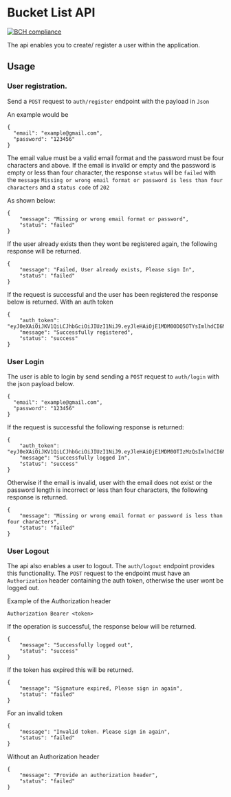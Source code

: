 # Bucket List API
[![BCH compliance](https://bettercodehub.com/edge/badge/jokamjohn/bucket_api?branch=master)](https://bettercodehub.com/)

The api enables you to create/ register a user within the application.

## Usage

### User registration.
Send a `POST` request to `auth/register` endpoint with the payload in
`Json`

An example would be
```
{
  "email": "example@gmail.com",
  "password": "123456"
}
```

The email value must be a valid email format and the password must be
four characters and above.
If the email is invalid or empty and the password is empty or less than
four character, the response `status` will be `failed` with the `message`
`Missing or wrong email format or password is less than four characters`
and a `status code` of `202`

As shown below:
```
{
    "message": "Missing or wrong email format or password",
    "status": "failed"
}
```

If the user already exists then they wont be registered again, the
following response will be returned.
```
{
    "message": "Failed, User already exists, Please sign In",
    "status": "failed"
}
```

If the request is successful and the user has been registered the
response below is returned. With an auth token
```
{
    "auth_token": "eyJ0eXAiOiJKV1QiLCJhbGciOiJIUzI1NiJ9.eyJleHAiOjE1MDM0ODQ5OTYsImlhdCI6MTUwMzM5ODU4Niwic3ViIjo1fQ.GC6IEOohdo_xrz9__UeugIlir0qtJdKbEzBtLgqjt5A",
    "message": "Successfully registered",
    "status": "success"
}
```

### User Login
The user is able to login by send sending a `POST` request to
`auth/login` with the json payload below.
```
{
  "email": "example@gmail.com",
  "password": "123456"
}
```

If the request is successful the following response is returned:
```
{
    "auth_token": "eyJ0eXAiOiJKV1QiLCJhbGciOiJIUzI1NiJ9.eyJleHAiOjE1MDM0OTIzMzQsImlhdCI6MTUwMzQwNTkyNCwic3ViIjo1fQ.dRDTIP93WNRNv5Q7vCLLHuZfwvH5ze2B_VdRm6qHJbU",
    "message": "Successfully logged In",
    "status": "success"
}
```

Otherwise if the email is invalid, user with the email does not exist or
the password length is incorrect or less than four characters, the
following response is returned.
```
{
    "message": "Missing or wrong email format or password is less than four characters",
    "status": "failed"
}
```

### User Logout
The api also enables a user to logout. The `auth/logout` endpoint
provides this functionality.
The `POST` request to the endpoint must have an `Authorization`
header containing the auth token, otherwise the user wont be logged out.

Example of the Authorization header
```
Authorization Bearer <token>
```

If the operation is successful, the response below will be returned.
```
{
    "message": "Successfully logged out",
    "status": "success"
}
```

If the token has expired this will be returned.

```
{
    "message": "Signature expired, Please sign in again",
    "status": "failed"
}
```

For an invalid token
```
{
    "message": "Invalid token. Please sign in again",
    "status": "failed"
}

```

Without an Authorization header
```
{
    "message": "Provide an authorization header",
    "status": "failed"
}
```